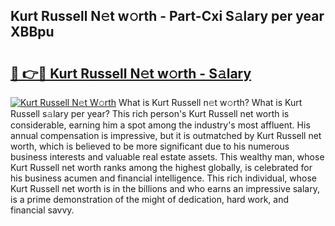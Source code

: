 ## Kurt Russell N𝚎t w𝚘rth - Part-Cxi S𝚊lary per year XBBpu

# <h2><a href="http://gc1s8x.nevu.top/?p=Kurt+Russell">🔗 👉🔴 Kurt Russell N𝚎t w𝚘rth - S𝚊lary</a></h2>

[![Kurt Russell N𝚎t W𝚘rth](https://i.imgur.com/Oavwk0R.jpeg)](http://gc1s8x.nevu.top/?p=Kurt+Russell)
What is Kurt Russell n𝚎t w𝚘rth? What is Kurt Russell s𝚊lary per year?
This rich person's Kurt Russell net worth is considerable, earning him a spot among the industry's most affluent. His annual compensation is impressive, but it is outmatched by Kurt Russell net worth, which is believed to be more significant due to his numerous business interests and valuable real estate assets. This wealthy man, whose Kurt Russell net worth ranks among the highest globally, is celebrated for his business acumen and financial intelligence. This rich individual, whose Kurt Russell net worth is in the billions and who earns an impressive salary, is a prime demonstration of the might of dedication, hard work, and financial savvy.
